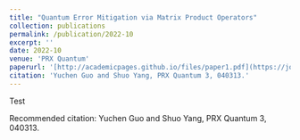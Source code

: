 ```yaml
---
title: "Quantum Error Mitigation via Matrix Product Operators"
collection: publications
permalink: /publication/2022-10
excerpt: ''
date: 2022-10
venue: 'PRX Quantum'
paperurl: '[http://academicpages.github.io/files/paper1.pdf](https://journals.aps.org/prxquantum/abstract/10.1103/PRXQuantum.3.040313)'
citation: 'Yuchen Guo and Shuo Yang, PRX Quantum 3, 040313.'
---
```

Test

Recommended citation: Yuchen Guo and Shuo Yang, PRX Quantum 3, 040313.

